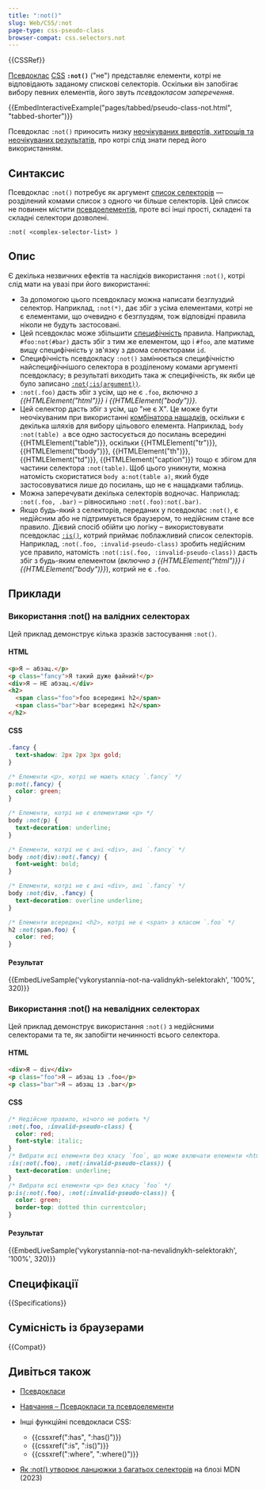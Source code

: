```yaml
---
title: ":not()"
slug: Web/CSS/:not
page-type: css-pseudo-class
browser-compat: css.selectors.not
---
```


{{CSSRef}}

[Псевдоклас](/uk/docs/Web/CSS/Pseudo-classes) [CSS](/uk/docs/Web/CSS) **`:not()`** ("не") представляє елементи, котрі не відповідають заданому спискові селекторів. Оскільки він запобігає вибору певних елементів, його звуть _псевдокласом заперечення_.

{{EmbedInteractiveExample("pages/tabbed/pseudo-class-not.html", "tabbed-shorter")}}

Псевдоклас `:not()` приносить низку [неочікуваних вивертів, хитрощів та неочікуваних результатів](#opys), про котрі слід знати перед його використанням.

## Синтаксис

Псевдоклас `:not()` потребує як аргумент [список селекторів](/uk/docs/Web/CSS/CSS_selectors/Selector_structure#spysok-selektoriv) — розділений комами список з одного чи більше селекторів. Цей список не повинен містити [псевдоелементів](/uk/docs/Web/CSS/Pseudo-elements), проте всі інші прості, складені та складні селектори дозволені.

```
:not( <complex-selector-list> )
```

## Опис

Є декілька незвичних ефектів та наслідків використання `:not()`, котрі слід мати на увазі при його використанні:

- За допомогою цього псевдокласу можна написати безглуздий селектор. Наприклад, `:not(*)`, дає збіг з усіма елементами, котрі не є елементами, що очевидно є безглуздям, тож відповідні правила ніколи не будуть застосовані.
- Цей псевдоклас може збільшити [специфічність](/uk/docs/Web/CSS/Specificity) правила. Наприклад, `#foo:not(#bar)` дасть збіг з тим же елементом, що і `#foo`, але матиме вищу специфічність у зв'язку з двома селекторами `id`.
- Специфічність псевдокласу `:not()` замінюється специфічністю найспецифічнішого селектора в розділеному комами аргументі псевдокласу; в результаті виходить така ж специфічність, як якби це було записано [`:not(:is(argument))`](/uk/docs/Web/CSS/:is).
- `:not(.foo)` дасть збіг з усім, що не є `.foo`, _включно з {{HTMLElement("html")}} і {{HTMLElement("body")}}._
- Цей селектор дасть збіг з усім, що "не є X". Це може бути неочікуваним при використанні [комбінатора нащадків](/uk/docs/Web/CSS/Descendant_combinator), оскільки є декілька шляхів для вибору цільового елемента. Наприклад, `body :not(table) a` все одно застосується до посилань всередині {{HTMLElement("table")}}, оскільки {{HTMLElement("tr")}}, {{HTMLElement("tbody")}}, {{HTMLElement("th")}}, {{HTMLElement("td")}}, {{HTMLElement("caption")}} тощо є збігом для частини селектора `:not(table)`. Щоб цього уникнути, можна натомість скористатися `body a:not(table a)`, який буде застосовуватися лише до посилань, що не є нащадками таблиць.
- Можна заперечувати декілька селекторів водночас. Наприклад: `:not(.foo, .bar)` – рівносильно `:not(.foo):not(.bar)`.
- Якщо будь-який з селекторів, переданих у псевдоклас `:not()`, є недійсним або не підтримується браузером, то недійсним стане все правило. Дієвий спосіб обійти цю логіку – використовувати псевдоклас [`:is()`](/uk/docs/Web/CSS/:is), котрий приймає поблажливий список селекторів. Наприклад, `:not(.foo, :invalid-pseudo-class)` зробить недійсним усе правило, натомість `:not(:is(.foo, :invalid-pseudo-class))` дасть збіг з будь-яким елементом (_включно з {{HTMLElement("html")}} і {{HTMLElement("body")}}_), котрий не є `.foo`.

## Приклади

### Використання :not() на валідних селекторах

Цей приклад демонструє кілька зразків застосування `:not()`.

#### HTML

```html
<p>Я – абзац.</p>
<p class="fancy">Я такий дуже файний!</p>
<div>Я – НЕ абзац.</div>
<h2>
  <span class="foo">foo всередині h2</span>
  <span class="bar">bar всередині h2</span>
</h2>
```

#### CSS

```css
.fancy {
  text-shadow: 2px 2px 3px gold;
}

/* Елементи <p>, котрі не мають класу `.fancy` */
p:not(.fancy) {
  color: green;
}

/* Елементи, котрі не є елементами <p> */
body :not(p) {
  text-decoration: underline;
}

/* Елементи, котрі не є ані <div>, ані `.fancy` */
body :not(div):not(.fancy) {
  font-weight: bold;
}

/* Елементи, котрі не є ані <div>, ані `.fancy` */
body :not(div, .fancy) {
  text-decoration: overline underline;
}

/* Елементи всередині <h2>, котрі не є <span> з класом `.foo` */
h2 :not(span.foo) {
  color: red;
}
```

#### Результат

{{EmbedLiveSample('vykorystannia-not-na-validnykh-selektorakh', '100%', 320)}}

### Використання :not() на невалідних селекторах

Цей приклад демонструє використання `:not()` з недійсними селекторами та те, як запобігти нечинності всього селектора.

#### HTML

```html
<div>Я – div</div>
<p class="foo">Я – абзац із .foo</p>
<p class="bar">Я – абзац із .bar</p>
```

#### CSS

```css
/* Недійсне правило, нічого не робить */
:not(.foo, :invalid-pseudo-class) {
  color: red;
  font-style: italic;
}
/* Вибрати всі елементи без класу `foo`, що може включати елементи <html> і <body> */
:is(:not(.foo), :not(:invalid-pseudo-class)) {
  text-decoration: underline;
}
/* Вибрати всі елементи <p> без класу `foo` */
p:is(:not(.foo), :not(:invalid-pseudo-class)) {
  color: green;
  border-top: dotted thin currentcolor;
}
```

#### Результат

{{EmbedLiveSample('vykorystannia-not-na-nevalidnykh-selektorakh', '100%', 320)}}

## Специфікації

{{Specifications}}

## Сумісність із браузерами

{{Compat}}

## Дивіться також

- [Псевдокласи](/uk/docs/Web/CSS/Pseudo-classes)
- [Навчання – Псевдокласи та псевдоелементи](/uk/docs/Learn_web_development/Core/Styling_basics/Pseudo_classes_and_elements)
- Інші функційні псевдокласи CSS:

  - {{cssxref(":has", ":has()")}}
  - {{cssxref(":is", ":is()")}}
  - {{cssxref(":where", ":where()")}}

- [Як :not() утворює ланцюжки з багатьох селекторів](https://developer.mozilla.org/en-US/blog/css-not-pseudo-multiple-selectors/) на блозі MDN (2023)
